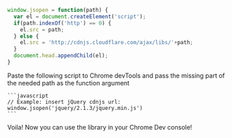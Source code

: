 ```javascript
window.jsopen = function(path) {
  var el = document.createElement('script');
  if(path.indexOf('http') == 0) {
    el.src = path;
  } else {
    el.src = 'http://cdnjs.cloudflare.com/ajax/libs/'+path;
  }
  document.head.appendChild(el);
}
```

 Paste the following script to Chrome devTools
 and pass the missing part of the needed path as the function argument


    ```javascript
    // Example: insert jQuery cdnjs url:
    window.jsopen('jquery/2.1.3/jquery.min.js')
    ```
  Voila! Now you can use the library in your Chrome Dev console!
